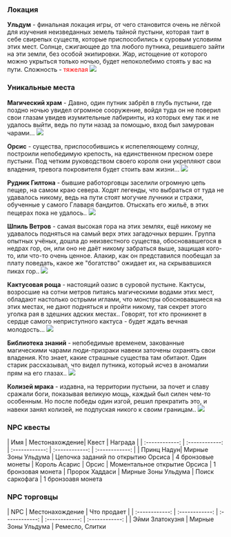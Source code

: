 ### Локация
**Ульдум** - финальная локация игры, от чего становится очень не лёгкой для изучения неизведанных земель тайной пустыни, которая таит в себе свирепых существ, которые приспособились к суровым условиям этих мест.
Солнце, сжигающее до тла любого путника, решившего зайти на эти земли, без особой экипировки.
Жар, истощение от которого можно укрыться только ночью, будет непоколебимо стоять у вас на пути. Сложность - <span style="color:rgb(255, 0, 0)">тяжелая
![](https://i.imgur.com/nL9Jk6e.jpg)

### Уникальные места
**Магический храм** - Давно, один путник забрёл в глубь пустыни, где поздно ночью увидел огромное сооружение, войдя туда он не поверил свои глазам увидев изумительные лабиринты, из которых ему так и не удалось выйти, ведь по пути назад за помощью, вход был замурован чарами...
![](https://i.imgur.com/bj8NCjm.jpg)

**Орсис** - существа, приспособившись к испепеляющему солнцу, построили непобедимую крепость, на единственном пресном озере пустыни.
Под четким руководством своего короля они укрепляют свои владения, тревога покровителя будет стоить вам жизни...
![](https://i.imgur.com/ixxzUq7.jpg)

**Рудник Гилтона** - бывшие работорговцы заселили огромную цепь пещер, на самом краю севера. Ходят легенды, что выбраться от туда не удавалось никому, ведь на пути стоят могучие лучники и стражи, обученные у самого Главаря бандитов.
Отыскать его жильё, в этих пещерах пока не удалось..
![](https://i.imgur.com/ku3NfCK.jpg)

**Шпиль Ветров** - самая высокая гора на этих землях, ещё никому не удавалось подняться на самый верх этих загадочных вершин.
Группа опытных учёных, дошла до неизвестного существа, обосновавшегося в недрах гор, он, или оно не даёт никому забраться выше, защищая кого-то, или что-то очень ценное.
Алакир, как он представился пообещал за плату поведать, какое же "богатство" ожидает их, на скрывавшихся пиках гор..
![](https://i.imgur.com/qH8Ahhe.png)

**Кактусовая роща** - настоящий оазис в суровой пустыне. Кактусы, возросшие на сотни метров питаясь магическими водами этих мест, обладают настолько острыми иглами, что монстры обосновавшиеся на этих местах, не дают подняться и пройти никому, тая секрет этого уголка рая в здешних адских местах..
Говорят, тот кто проникнет в сердце самого неприступного кактуса - будет ждать вечная молодость...
![](https://i.imgur.com/SmEYC6r.png)

**Библиотека знаний** - непобедимые временем, закованные магическими чарами люди-призраки навеки заточены охранять свои владения. Кто знает, какие страшные существа там обитают. Один старик рассказывал, что видел путника, который исчез в аномалии прям на его глазах..
![](https://i.imgur.com/pd9zfFB.jpg)

**Колизей мрака** - издавна, на территории пустыни, за почет и славу сражали боги, показывая великую мощь, каждый был силен чем-то особенным. Но после победы один изгой, решил прекратить это, и навеки занял колизей, не подпуская никого к своим границам..
![](https://i.imgur.com/IcUpKaI.png)

### NPC квесты
| Имя | Местонахождение| Квест | Награда |
| :------------: | :------------: | :------------: | :------------: | :------------: |
| Принц Надун| Мирные Зоны Ульдума | Цепочка заданий по открытию Орсиса | 4 бронзовые монеты
| Король Асарис | Орсис | Моментальное открытие Орсиса | 1 бронзовая монета
| Пророк Хаддаси | Мирные Зоны Ульдума | Поиск саркофага | 1 бронзоавя монета

### NPC торговцы
| NPC | Местонахождение | Что продает |
| :------------: | :------------: | :------------: | :------------: | :------------: |
| Эйми Златокузня | Мирные Зоны Ульдума | Ремесло, Слитки
